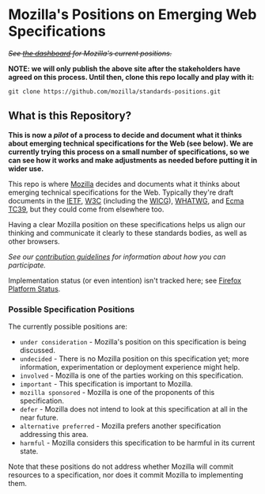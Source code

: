 # Mozilla's Positions on Emerging Web Specifications

~~_See [the dashboard](https://mozilla.github.io/standards-positions/) for Mozilla's current positions._~~

**NOTE: we will only publish the above site after the stakeholders have agreed on this process.  Until then, clone this repo locally and play with it:**

    git clone https://github.com/mozilla/standards-positions.git

## What is this Repository?

**This is now a _pilot_ of a process to decide and document what it thinks about emerging technical specifications for the Web (see below).  We are currently trying this process on a small number of specifications, so we can see how it works and make adjustments as needed before putting it in wider use.**

This repo is where [Mozilla](https://mozilla.org/) decides and documents what it thinks about
emerging technical specifications for the Web. Typically they're draft documents in the
[IETF](https://ietf.org/), [W3C](https://w3.org/) (including the [WICG](https://wicg.github.io/)),
[WHATWG](https://whatwg.org/), and [Ecma TC39](https://github.com/tc39), but they could come from
elsewhere too.

Having a clear Mozilla position on these specifications helps us align our thinking and communicate
it clearly to these standards bodies, as well as other browsers.

*See our [contribution guidelines](CONTRIBUTING.md) for information about how you can participate.*

Implementation status (or even intention) isn't tracked here; see [Firefox Platform Status](https://platform-status.mozilla.org).

### Possible Specification Positions

The currently possible positions are:

- `under consideration` - Mozilla's position on this specification is being discussed.
- `undecided` - There is no Mozilla position on this specification yet; more information, experimentation or deployment experience might help.
- `involved` - Mozilla is one of the parties working on this specification.
- `important` - This specification is important to Mozilla.
- `mozilla sponsored` - Mozilla is one of the proponents of this specification.
- `defer` - Mozilla does not intend to look at this specification at all in the near future.
- `alternative preferred` - Mozilla prefers another specification addressing this area.
- `harmful` - Mozilla considers this specification to be harmful in its current state.

Note that these positions do not address whether Mozilla will commit resources to a specification,
nor does it commit Mozilla to implementing them.
